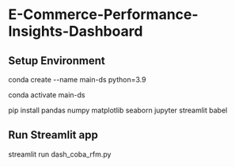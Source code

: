 # E-Commerce-Performance-Insights-Dashboard

## Setup Environment
conda create --name main-ds python=3.9

conda activate main-ds

pip install pandas numpy matplotlib seaborn jupyter streamlit babel

## Run Streamlit app
streamlit run dash_coba_rfm.py
